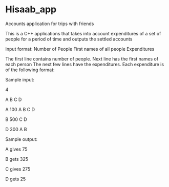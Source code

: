 # Hisaab_app
Accounts application for trips with friends

This is a C++ applications that takes into account expenditures of a set of people for a period of time and outputs the settled accounts

Input format:
Number of People
First names of all people
Expenditures

The first line contains number of people. Next line has the first names of each person
The next few lines have the expenditures.
Each expenditure is of the following format:
<name of person who paid> <amount paid> <List of people for who he paid>

Sample input:

4

A B C D

A 100 A B C D

B 500 C D

D 300 A B

Sample output:

A gives 75

B gets 325

C gives 275

D gets 25



